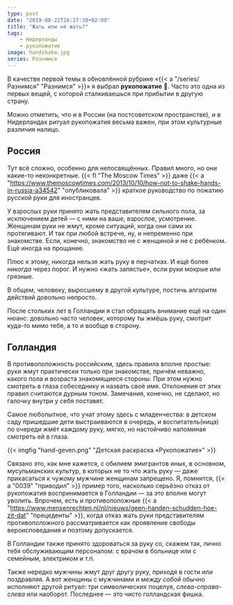 ```yaml
---
type: post
date: "2019-08-22T16:27:38+02:00"
title: "Жать или не жать?"
tags:
    - Нидерланды
    - рукопожатие
image: handshake.jpg
series: Разнимся
---
```


В качестве первой темы в обновлённой рубрике «{{< a "/series/Разнимся" "Разнимся" >}}» я выбрал **рукопожатие** 🤝. Часто это одна из первых вещей, с которой сталкиваешься при прибытии в другую страну.

Можно отметить, что и в России (на постсоветском пространстве), и в Нидерландах ритуал рукопожатия весьма важен, при этом культурные различия налицо.

<!--more-->

## Россия

Тут всё сложно, особенно для непосвящённых. Правил много, но они какие-то неконкретные. {{< fl "The Moscow Times" >}} даже {{< a "https://www.themoscowtimes.com/2013/10/10/how-not-to-shake-hands-in-russia-a34542" "опубликовала" >}} краткое руководство по пожатию русской руки для иностранцев.

У взрослых руки принято жать представителям сильного пола, за исключением детей — с ними на ваше, взрослое, усмотрение. Женщинам руки не жмут, кроме ситуаций, когда они сами их протягивают. И так при любой встрече, ну, и непременно при знакомстве. Если, конечно, знакомство не с женщиной и не с ребёнком. Ещё иногда на прощание.
 
Плюс к этому, никогда нельзя жать руку в перчатках. И ещё более *никогда* через порог. И нужно «жать запястье», если руки мокрые или грязные.

В общем, человеку, выросшему в другой культуре, постичь алгоритм действий довольно непросто.

После стольких лет в Голландии я стал обращать внимание ещё на один нюанс: довольно часто человек, которому ты жмёшь руку, смотрит куда-то мимо тебя, а то и вообще в сторону.

## Голландия

В противоположность российским, здесь правила вполне простые: руки жмут практически только при знакомстве, причём неважно, какого пола и возраста знакомящиеся стороны. При этом нужно смотреть в глаза собеседнику и назвать своё имя. Отклонения от этих правил считаются дурным тоном. Замечания, конечно, не сделают, но галочку внутри у себя поставят.

Самое любопытное, что учат этому здесь с младенчества: в детском саду пришедшие дети выстраиваются в очередь, и воспитатель(ница) по очереди жмёт каждому руку, мягко, но настойчиво напоминая смотреть ей в глаза.

{{< imgfig "hand-geven.png" "Детская раскраска «Рукопожатие»" >}}

Связано это, как мне кажется, с обилием эмигрантов иных, в основном, мусульманских культур, в которых не то что жать руку — даже прикасаться к чужому мужчине женщинам запрещено. Я, помнится, {{< a "0039" "приводил" >}} пример того, насколько серьёзно отказ от рукопожатия воспринимается в Голландии — за это вполне могут уволить. Впрочем, есть и противоположные {{< a "https://www.mensenrechten.nl/nl/nieuws/geen-handen-schudden-hoe-zit-dat" "прецеденты" >}}, когда отказ жать руки представителям противоположного рассматривается как проявление свободы вероисповедания и поэтому допускается.

В Голландии также принято здороваться за руку со, скажем так, лично тебя обслуживающим персоналом: с врачом в больнице или с семейным, электриком и т.п.

Также нередко мужчины жмут друг другу руку, приходя в гости или поздравляя. А вот женщины с мужчинами и *между собой* обычно исполняют другой ритуал: три символических поцелуя, *слева-справа-слева* или наоборот. Последнее — это чисто голландская фишка.
